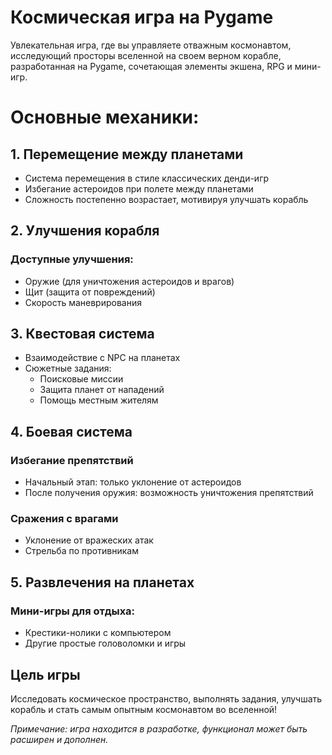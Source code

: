 # Космическая игра на Pygame
Увлекательная игра, где вы управляете отважным космонавтом, исследующий просторы вселенной на своем верном корабле, разработанная на Pygame, сочетающая элементы экшена, RPG и мини-игр.

# Основные механики:
## 1. Перемещение между планетами
  - Система перемещения в стиле классических денди-игр
  - Избегание астероидов при полете между планетами
  - Сложность постепенно возрастает, мотивируя улучшать корабль
    
## 2. Улучшения корабля
### Доступные улучшения:
  - Оружие (для уничтожения астероидов и врагов)
  - Щит (защита от повреждений)
  - Скорость маневрирования
    
## 3. Квестовая система
  - Взаимодействие с NPC на планетах
  - Сюжетные задания:
    - Поисковые миссии
    - Защита планет от нападений
    - Помощь местным жителям
      
## 4. Боевая система
### Избегание препятствий
  - Начальный этап: только уклонение от астероидов
  - После получения оружия: возможность уничтожения препятствий
### Сражения с врагами
  - Уклонение от вражеских атак
  - Стрельба по противникам
    
## 5. Развлечения на планетах
### Мини-игры для отдыха:
  - Крестики-нолики с компьютером
  - Другие простые головоломки и игры

## Цель игры
Исследовать космическое пространство, выполнять задания, улучшать корабль и стать самым опытным космонавтом во вселенной!


_Примечание: игра находится в разработке, функционал может быть расширен и дополнен._
